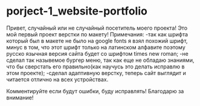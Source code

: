# porject-1_website-portfolio
Привет, случайный или не случайный посетитель моего проекта!
Это мой первый проект верстки по макету!
Примечания:
-так как шрифта который был в макете не было на google fonts я взял похожий шрифт, минус в том, что этот шрифт только на латинском алфавите
  поэтому русско язычная версия сайта будет со шрифтом times new roman;
-не сделал так назывемое бургер меню, так как еще не обладаю знаниями, что бы сверстать его правильно(как научусь это делать исправлю в этом проекте);
-сделал адаптивную верстку, теперь сайт выглядит и читается отлично на всех устройствах.

Комментируйте если будут ошибки, буду исправлять!
Благодарю за внимание!
